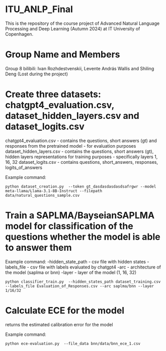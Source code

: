 # ITU_ANLP_Final
This is the repository of the course project of Advanced Natural Language Processing and Deep Learning (Autumn 2024) at IT University of Copenhagen.

# Group Name and Members
Group 8 bilibili: Ivan Rozhdestvenskii, Levente András Wallis and Shiling Deng (Lost during the project)


# Create three datasets: chatgpt4_evaluation.csv, dataset_hidden_layers.csv and dataset_logits.csv
chatgpt4_evaluation.csv - contains the questions, short answers (gt) and responses from the pretrained model - for evaluation purposes
dataset_hidden_layers.csv - contains the questions, short answers (gt), hidden layers representations for training purposes - specifically layers 1, 16, 32
dataset_logits.csv - contains questions, short_answers, responses, logits_of_answers

Example command:
```shell
python dataset_creation.py  --token gt_dasdasdasdasdsafrgwr --model meta-llama/Llama-3.1-8B-Instruct --filepath data/natural_questions_sample.csv
```


# Train a SAPLMA/BayseianSAPLMA model for classification of the questions whether the model is able to answer them
Example command:
-hidden_state_path - csv file with hidden states
-labels_file - csv file with labels evaluated by chatgpt4
-arc - architecture of the model (saplma or bnn)
-layer - layer of the model (1, 16, 32)
```shell
python classifier_train.py  --hidden_states_path dataset_training.csv --labels_file Evaluation_of_Responses.csv --arc saplma/bnn --layer 1/16/32

```

# Calculate ECE for the model

returns the estimated calibration error for the model

Example command:
```shell
python ece-evaluation.py  --file_data bnn/data/bnn_ece_1.csv 
```


